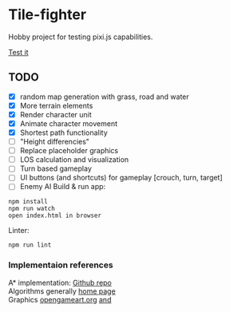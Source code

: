 # Tile-fighter

Hobby project for testing pixi.js capabilities.

[Test it](http://laastine.kapsi.fi/tile-fighter/)

## TODO
- [x] random map generation with grass, road and water
- [x] More terrain elements 
- [x] Render character unit
- [x] Animate character movement
- [x] Shortest path functionality
- [ ] "Height differencies"
- [ ] Replace placeholder graphics
- [ ] LOS calculation and visualization
- [ ] Turn based gameplay
- [ ] UI buttons (and shortcuts) for gameplay [crouch, turn, target]
- [ ] Enemy AI
Build & run app:
```
npm install
npm run watch
open index.html in browser
```

Linter:
```
npm run lint
```

### Implementaion references
A* implementation: [Github repo](https://github.com/bgrins/javascript-astar)<br/>
Algorithms generally [home page](http://theory.stanford.edu/~amitp/GameProgramming/)<br/>
Graphics [opengameart.org](http://opengameart.org/content/tmim-heroine-bleeds-game-art) 
 [and](http://opengameart.org/content/isometric-road-tiles)
